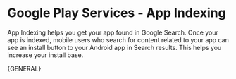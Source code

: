 Google Play Services - App Indexing
===================================

App Indexing helps you get your app found in Google Search. Once your app is indexed, mobile users who search for content related to your app can see an install button to your Android app in Search results. This helps you increase your install base.


{GENERAL}
